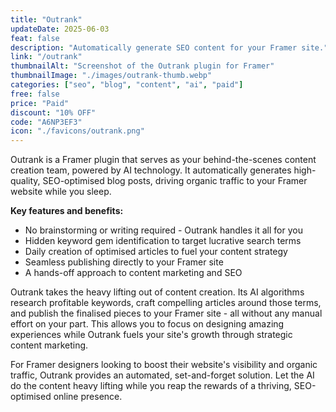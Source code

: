 ```yaml
---
title: "Outrank"
updateDate: 2025-06-03
feat: false
description: "Automatically generate SEO content for your Framer site."
link: "/outrank"
thumbnailAlt: "Screenshot of the Outrank plugin for Framer"
thumbnailImage: "./images/outrank-thumb.webp"
categories: ["seo", "blog", "content", "ai", "paid"]
free: false
price: "Paid"
discount: "10% OFF"
code: "A6NP3EF3"
icon: "./favicons/outrank.png"
---
```


Outrank is a Framer plugin that serves as your behind-the-scenes content creation team, powered by AI technology. It automatically generates high-quality, SEO-optimised blog posts, driving organic traffic to your Framer website while you sleep.

<b>Key features and benefits:</b>
- No brainstorming or writing required - Outrank handles it all for you
- Hidden keyword gem identification to target lucrative search terms
- Daily creation of optimised articles to fuel your content strategy
- Seamless publishing directly to your Framer site
- A hands-off approach to content marketing and SEO

Outrank takes the heavy lifting out of content creation. Its AI algorithms research profitable keywords, craft compelling articles around those terms, and publish the finalised pieces to your Framer site - all without any manual effort on your part. This allows you to focus on designing amazing experiences while Outrank fuels your site's growth through strategic content marketing.

For Framer designers looking to boost their website's visibility and organic traffic, Outrank provides an automated, set-and-forget solution. Let the AI do the content heavy lifting while you reap the rewards of a thriving, SEO-optimised online presence.